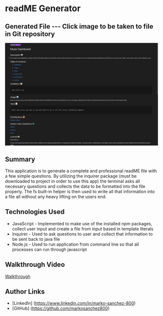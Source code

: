 # readME Generator

## Generated File --- Click image to be taken to file in Git repository
[![Image](genpic.png)](https://github.com/markosanchez800/readme-generator/blob/main/assets/readME.md)

## Summary
This application is to generate a complete and professional readME file with a few simple questions. By utilizing the inquirer package (must be downloaded to project in order to use this app) the terminal asks all necessary questions and collects the data to be formatted into the file properly. The fs built-in helper is then used to write all that information into a file all without any heavy lifting on the users end.

## Technologies Used
- JavaScript - Implemented to make use of the installed npm packages, collect user input and create a file from input based in template literals
- Inquirer - Used to ask questions to user and collect that information to be sent back to java file
- Node.js - Used to run application from command line so that all processes can run through javascript

## Walkthrough Video
[Walkthrough](https://www.youtube.com/watch?v=DintRYN6whM&ab_channel=markosanchez)

## Author Links
- [LinkedIn] (https://www.linkedin.com/in/marko-sanchez-800)
- [GitHub] (https://github.com/markosanchez800)
